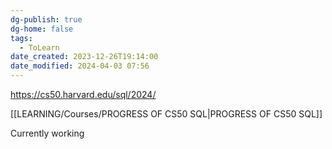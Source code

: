 ```yaml
---
dg-publish: true
dg-home: false
tags:
  - ToLearn
date_created: 2023-12-26T19:14:00
date_modified: 2024-04-03 07:56
---
```

https://cs50.harvard.edu/sql/2024/

[[LEARNING/Courses/PROGRESS OF CS50 SQL\|PROGRESS OF CS50 SQL]]

Currently working